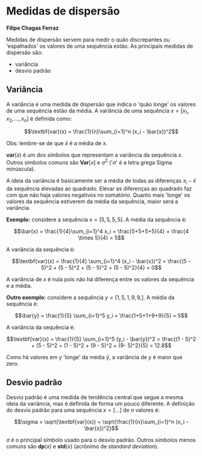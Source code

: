 # Medidas de dispersão

**Filipe Chagas Ferraz**

Medidas de dispersão servem para medir o quão discrepantes ou 'espalhados' os valores de uma sequência estão. As principais medidas de dispersão são:

* variância
* desvio padrão

## Variância

A variância é uma medida de dispersão que indica o 'quão longe' os valores de uma sequência estão da média. A variância de uma sequência $x=[x_1,x_2,...,x_n]$ é definida como:

$$\textbf{var}(x) = \frac{1}{n}\sum_{i=1}^n (x_i - \bar{x})^2$$

Obs: lembre-se de que $\bar{x}$ é a média de $x$.

$\textbf{var}(x)$ é um dos símbolos que representam a variância da sequência $x$. Outros símbolos comuns são $\textbf{Var}[x]$ e $\sigma^2$ ('$\sigma$' é a letra grega Sigma minúscula).

A ideia da variância é basicamente ser a média de todas as diferenças $x_i - \bar{x}$ da sequência elevadas ao quadrado. Elevar as diferenças ao quadrado faz com que não haja valores negativos no somatório. Quanto mais 'longe' os valores da sequência estiverem da média da sequência, maior será a variância.

**Exemplo:** considere a sequência $x=[5,5,5,5]$. A média da sequência é:

$$\bar{x} = \frac{1}{4}\sum_{i=1}^4 x_i = \frac{5+5+5+5}{4} = \frac{4 \times 5}{4} = 5$$

A variância da sequência é:

$$\textbf{var}(x) = \frac{1}{4} \sum_{i=1}^4 (x_i - \bar{x})^2 = \frac{(5 - 5)^2 + (5 - 5)^2 + (5 - 5)^2 + (5 - 5)^2}{4} = 0$$

A variância de $x$ é nula pois não há diferença entre os valores da sequência e a média.

**Outro exemplo:** considere a sequência $y=[1,5,1,9,9,]$. A média da sequência é:

$$\bar{y} = \frac{1}{5} \sum_{i=1}^5 y_i = \frac{1+5+1+9+9}{5} = 5$$

A variância da sequência é:

$$\textbf{var}(x) = \frac{1}{5} \sum_{i=1}^5 (y_i - \bar{y})^2 = \frac{(1 - 5)^2 + (5 - 5)^2 + (1 - 5)^2 + (9 - 5)^2 + (9- 5)^2}{5} = 12.8$$

Como há valores em $y$ 'longe' da média $\bar{y}$, a variância de $y$ é maior que zero.

## Desvio padrão

Desvio padrão é uma medida de tendência central que segue a mesma ideia da variância, mas é definida de forma um pouco diferente. A definição do desvio padrão para uma sequência $x=[...]$ de $n$ valores é:

$$\sigma = \sqrt{\textbf{var}(x)} = \sqrt{\frac{1}{n}\sum_{i=1}^n (x_i - \bar{x})^2}$$

$\sigma$ é o principal símbolo usado para o desvio padrão. Outros símbolos menos comuns são $\textbf{dp}(x)$ e $\textbf{std}(x)$ (acrônimo de _standard deviation_).